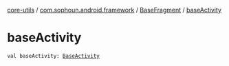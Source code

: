 [core-utils](../../index.md) / [com.sophoun.android.framework](../index.md) / [BaseFragment](index.md) / [baseActivity](./base-activity.md)

# baseActivity

`val baseActivity: `[`BaseActivity`](../-base-activity/index.md)